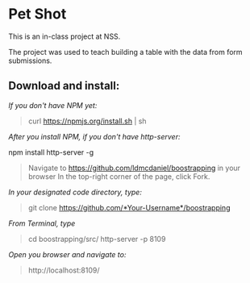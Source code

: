 # Pet Shot

This is an in-class project at NSS.

The project was used to teach building a table with the data from form submissions.

## Download and install:

*If you don't have NPM yet:*

>curl https://npmjs.org/install.sh | sh

*After you install NPM, if you don't have http-server:*

npm install http-server -g

>Navigate to https://github.com/ldmcdaniel/boostrapping in your browser
>In the top-right corner of the page, click Fork.

*In your designated code directory, type:*

>git clone https://github.com/*Your-Username*/boostrapping

*From Terminal, type*

>cd boostrapping/src/
>http-server -p 8109

*Open you browser and navigate to:*

>http://localhost:8109/
